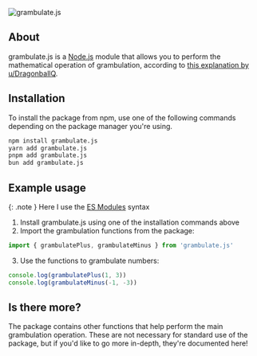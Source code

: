 ![grambulate.js](/assets/images/grambulatejsdocs.png)

## About

grambulate.js is a [Node.js](https://nodejs.org/en) module that allows you to perform the mathematical operation of grambulation, according to [this explanation by u/DragonballQ](https://www.reddit.com/r/mathmemes/comments/tvn2gj/the_solution_to_the_april_fools_math/).

## Installation

To install the package from npm, use one of the following commands depending on the package manager you're using.

```sh
npm install grambulate.js
yarn add grambulate.js
pnpm add grambulate.js
bun add grambulate.js
```

## Example usage

{: .note }
Here I use the [ES Modules](https://nodejs.org/api/esm.html#enabling) syntax

1. Install grambulate.js using one of the installation commands above
2. Import the grambulation functions from the package:
```js
import { grambulatePlus, grambulateMinus } from 'grambulate.js'
```
3. Use the functions to grambulate numbers:
```js
console.log(grambulatePlus(1, 3))
console.log(grambulateMinus(-1, -3))
```

## Is there more?

The package contains other functions that help perform the main grambulation operation. These are not necessary for standard use of the package, but if you'd like to go more in-depth, they're documented here!
